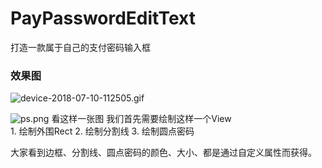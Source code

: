 # PayPasswordEditText
打造一款属于自己的支付密码输入框

### 效果图
![device-2018-07-10-112505.gif](https://upload-images.jianshu.io/upload_images/1472453-b2dabfaa93389b77.gif?imageMogr2/auto-orient/strip)


![ps.png](https://upload-images.jianshu.io/upload_images/1472453-8d91c2e0a2c7fb59.png?imageMogr2/auto-orient/strip%7CimageView2/2/w/1240)
看这样一张图 我们首先需要绘制这样一个View    
    1. 绘制外围Rect
    2. 绘制分割线
    3. 绘制圆点密码
    
大家看到边框、分割线、圆点密码的颜色、大小、都是通过自定义属性而获得。
